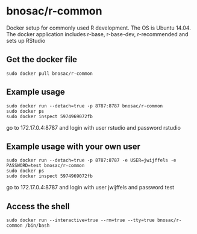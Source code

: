 bnosac/r-common
=================

Docker setup for commonly used R development. 
The OS is Ubuntu 14.04.
The docker application includes r-base, r-base-dev, r-recommended and sets up RStudio


Get the docker file
------------------------------

    sudo docker pull bnosac/r-common

Example usage
------------------------------

    sudo docker run --detach=true -p 8787:8787 bnosac/r-common
    sudo docker ps
    sudo docker inspect 5974969072fb

go to 172.17.0.4:8787 and login with user rstudio and password rstudio


Example usage with your own user
------------------------------------------------------------

    sudo docker run --detach=true -p 8787:8787 -e USER=jwijffels -e PASSWORD=test bnosac/r-common
    sudo docker ps
    sudo docker inspect 5974969072fb

go to 172.17.0.4:8787 and login with user jwijffels and password test

Access the shell 
------------------------------------------------------------

    sudo docker run --interactive=true --rm=true --tty=true bnosac/r-common /bin/bash
